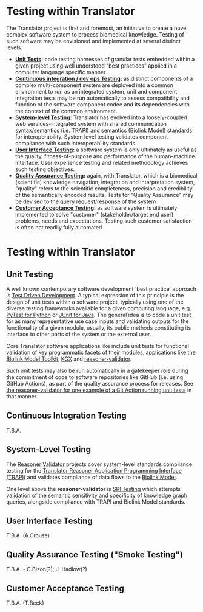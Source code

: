 # Testing within Translator

The Translator project is first and foremost, an initiative to create a novel complex software system to process biomedical knowledge. Testing of such software may be envisioned and implemented at several distinct levels:

* **[Unit Tests](#unit-testing):** code testing harnesses of granular tests embedded within a given project using well understood "best practices" applied in a computer language specific manner.
* **[Continuous integration / dev ops Testing](#continuous-integration-testing):** as distinct components of a complex multi-component system are deployed into a common environment to run as an integrated system, unit and component integration tests may be run  automatically to assess compatibility and function of the software component codee and its dependencies with the context of the common environment.
* **[System-level Testing](#system-level-testing):** Translator has evolved into a loosely-coupled web services-integrated system with shared communication syntax/semantics (i.e. TRAPI) and semantics (Biolink Model) standards for interoperability. System level testing validates component compliance with such interoperability standards.
* **[User Interface Testing](#user-interface-testing):** a software system is only ultimately as useful as the quality, fitness-of-purpose and performance of the human-machine interface. User experience testing and related methodology achieves such testing objectives.
* **[Quality Assurance Testing](#quality-assurance-testing):** again, with Translator, which is a biomedical (scientific) knowledge navigation, integration and interpretation system, "quality" refers to the scientific completeness, precision and credibility of the semantically encoded results. Tests for "Quality Assurance" may be devised to the query request/response of the system
* **[Customer Acceptance Testing](#customer-acceptance-testing):** as software system is ultimately implemented to solve "customer" (stakeholder/target end user) problems, needs and expectations. Testing such customer satisfaction is often not readily fully automated.

# Testing within Translator

## Unit Testing

A well known contemporary software development 'best practice' approach is [Test Driven Development](https://www.google.com/search?q=test+driven+development+python). A typical expression of this principle is the design of unit tests within a software project, typically using one of the diverse testing frameworks available for a given computing language, e.g. [PyTest for Python](https://docs.pytest.org/) or [JUnit for Java](https://junit.org).  The general idea is to code a unit test for as many representative use case inputs and validating outputs for the functionality of a given module, usually, its public methods constituting its interface to other parts of the system or the external user.

Core Translator software applications like include unit tests for functional validation of key programmatic facets of their modules, applications like the [Biolink Model Toolkit](https://github.com/biolink/biolink-model-toolkit/tree/master/tests/unit), [KGX](https://github.com/biolink/kgx/tree/master/tests) and [reasoner-validator](https://github.com/NCATSTranslator/reasoner-validator/tree/master/tests).

Such unit tests may also be run automatically in a gatekeeper role during the commitment of code to software repositories like GitHub (i.e. using GitHub Actions), as part of the quality assurance process for releases. See [the reasoner-validator for one example of a Git Action running unit tests](https://github.com/NCATSTranslator/reasoner-validator/blob/master/.github/workflows/test.yml) in that manner.

## Continuous Integration Testing

T.B.A.

## System-Level Testing

The [Reasoner Validator](https://github.com/NCATSTranslator/reasoner-validator) projects cover system-level standards compliance testing for the [Translator Reasoner Application Programming Interface (TRAPI)](https://github.com/NCATSTranslator/ReasonerAPI) and validates compliance of data flows to the [Biolink Model](https://github.com/biolink/biolink-model).  
 
One level above the **reasoner-validator** is [SRI Testing](sri_testing.md) which attempts validation of the semantic sensitivity and specificity of knowledge graph queries, alongside compliance with TRAPI and Biolink Model standards.

## User Interface Testing

T.B.A. (A.Crouse)

## Quality Assurance Testing ("Smoke Testing")

T.B.A. - C.Bizon(?); J. Hadlow(?)

## Customer Acceptance Testing

T.B.A. (T.Beck)
